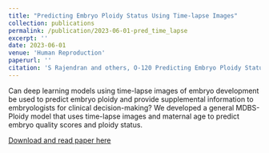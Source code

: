 ```yaml
---
title: "Predicting Embryo Ploidy Status Using Time-lapse Images"
collection: publications
permalink: /publication/2023-06-01-pred_time_lapse
excerpt: ''
date: 2023-06-01
venue: 'Human Reproduction'
paperurl: ''
citation: 'S Rajendran and others, O-120 Predicting Embryo Ploidy Status Using Time-lapse Images, Human Reproduction, Volume 38, Issue Supplement_1, June 2023, dead093.147, https://doi.org/10.1093/humrep/dead093.147'
---
```


Can deep learning models using time-lapse images of embryo development be used to predict embryo ploidy and provide supplemental information to embryologists for clinical decision-making? We developed a general MDBS-Ploidy model that uses time-lapse images and maternal age to predict embryo quality scores and ploidy status.


[Download and read paper here](http://surajraj99.github.io/files/pubs/pred_time_lapse.pdf)
